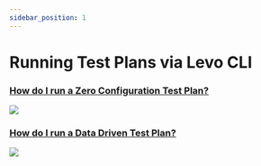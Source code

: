 ```yaml
---
sidebar_position: 1
---
```


# Running Test Plans via Levo CLI

### [How do I run a Zero Configuration Test Plan?](run-zero-conf-test-plan.md)
![](../../../../assets/zero-conf-test-plan.svg)


### [How do I run a Data Driven Test Plan?](run-data-driven-test-plan.md)
![](../../../../assets/data-driven-test-plan.svg)

